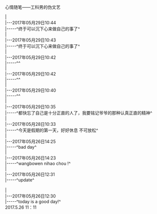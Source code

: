 心情随笔——工科男的伪文艺

 |
 <br /> |---2017年05月29日10:44
 <br /> |-----^终于可以沉下心来做自己的事了^ <br />
 |
 <br /> |---2017年05月29日10:43
 <br /> |-----^终于可以沉下心来做自己的事了^ <br />
 |
 <br /> |---2017年05月29日10:42
 <br /> |-----^^ <br />
 |
 <br /> |---2017年05月29日10:42
 <br /> |-----^^ <br />
 |
 <br /> |---2017年05月29日10:40
 <br /> |-----^^ <br />
 |
 <br /> |---2017年05月29日10:35
 <br /> |-----^都快忘了自己是十分正直的人了，我要铭记爷爷的那种认真正直的精神^ <br />
 |
 <br /> |---2017年05月28日10:33
 <br /> |-----^今天是假期的第一天，好好休息 不可放松^ <br />
 |
 <br /> |---2017年05月26日14:25
 <br /> |-----^bad day^ <br />
 |
 <br /> |---2017年05月26日14:23
 <br /> |-----^wangbowen nihao chou !^ <br />
 |
 <br /> |---2017年05月26日12:31
 <br /> |-----^update^ <br />
 <br /> |
 <br /> |---2017年05月26日12:30
 <br /> |-----^today is a good day!^ <br />
2017.5.26 11：11
